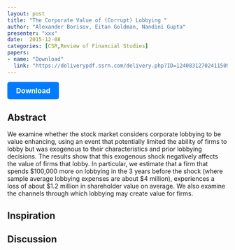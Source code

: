 ```yaml
---
layout: post
title: "The Corporate Value of (Corrupt) Lobbying "
author: "Alexander Borisov, Eitan Goldman, Nandini Gupta"
presenter: "xxx"
date:  2015-12-08
categories: [CSR,Review of Financial Studies]
papers:
- name: "Download"
  link: "https://deliverypdf.ssrn.com/delivery.php?ID=124083127024115092016119095025087087057013006006039043089016070023002126074087090068056000031041111006030010003100104027067082062074008052087001003083074108118007090013049090094122020020027008096117085006000086108122095065092122110122006071115066117&EXT=pdf&INDEX=TRUE"
---
```



<p>
  <a href="https://deliverypdf.ssrn.com/delivery.php?ID=124083127024115092016119095025087087057013006006039043089016070023002126074087090068056000031041111006030010003100104027067082062074008052087001003083074108118007090013049090094122020020027008096117085006000086108122095065092122110122006071115066117&EXT=pdf&INDEX=TRUE" class="button">
    Download
  </a>
</p>

<style>
  .button {
    display: inline-block;
    padding: 10px 20px;
    background-color: #007bff;
    color: #fff;
    text-decoration: none;
    border-radius: 5px;
    font-size: 16px;
    font-weight: bold;
  }
</style>

## Abstract
We examine whether the stock market considers corporate lobbying to be value enhancing, using an event that potentially limited the ability of firms to lobby but was exogenous to their characteristics and prior lobbying decisions. The results show that this exogenous shock negatively affects the value of firms that lobby. In particular, we estimate that a firm that spends $100,000 more on lobbying in the 3 years before the shock (where sample average lobbying expenses are about $4 million), experiences a loss of about $1.2 million in shareholder value on average. We also examine the channels through which lobbying may create value for firms.
## Inspiration




## Discussion
